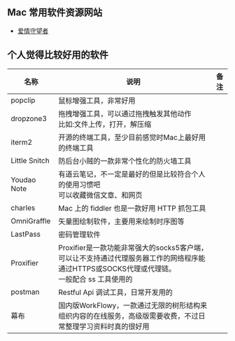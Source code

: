 ## Mac 常用软件资源网站

- [爱情守望者](https://www.waitsun.com/)

## 个人觉得比较好用的软件

|名称|说明|备注|
|-|-|-|
|popclip| 鼠标增强工具，非常好用||
|dropzone3|拖拽增强工具，可以通过拖拽触发其他动作<br>比如:文件上传，打开，解压缩||
|iterm2|开源的终端工具，至少目前感觉时Mac上最好用的终端工具||
|Little Snitch|防后台小贼的一款非常个性化的防火墙工具||
|Youdao Note|有道云笔记，不一定是最好的但是比较符合个人的使用习惯吧<br>可以收藏微信文章、和网页||
|charles|Mac 上的 fiddler 也是一款好用 HTTP 抓包工具||
|OmniGraffle|矢量图绘制软件，主要用来绘制时序图等||
|LastPass|密码管理软件||
|Proxifier|Proxifier是一款功能非常强大的socks5客户端，可以让不支持通过代理服务器工作的网络程序能通过HTTPS或SOCKS代理或代理链。<br>一般配合 ss 工具使用的||
|postman|Restful Api 调试工具，日常开发用的||
|幕布|国内版WorkFlowy，一款通过无限的树形结构来组织内容的在线服务，高级版需要收费，不过日常整理学习资料时真的很好用||